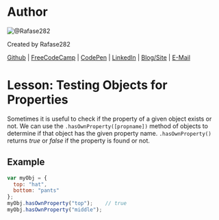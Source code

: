 # Author
![@Rafase282](https://avatars0.githubusercontent.com/Rafase282?&s=128)

Created by Rafase282

[Github](https://github.com/Rafase282) | [FreeCodeCamp](http://www.freecodecamp.com/rafase282) | [CodePen](http://codepen.io/Rafase282/) | [LinkedIn](https://www.linkedin.com/in/rafase282) | [Blog/Site](https://rafase282.wordpress.com/) | [E-Mail](mailto:rafase282@gmail.com)

# Lesson: Testing Objects for Properties
Sometimes it is useful to check if the property of a given object exists or not. We can use the `.hasOwnProperty([propname])` method of objects to determine if that object has the given property name. `.hasOwnProperty()` returns _true_ or _false_ if the property is found or not.

## Example

```js
var myObj = {
  top: "hat",
  bottom: "pants"
};
myObj.hasOwnProperty("top");    // true
myObj.hasOwnProperty("middle");
```
